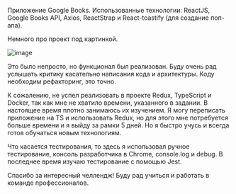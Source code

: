 Приложение Google Books. Использованные технологии: ReactJS, Google Books API, Axios, ReactStrap и React-toastify (для создание поп-апа).

Немного про проект под картинкой.

![image](https://user-images.githubusercontent.com/42185328/129854891-4102184e-0527-4504-8a4a-d0ad6ede7441.png)

Это было непросто, но функционал был реализован. Буду очень рад услышать критику касательно написания кода и архитектуры. Коду необходим рефакторинг, это точно.

К сожалению, не успел реализовать в проекте Redux, TypeScript и Docker, так как мне не хватило времени, указанного в задании. В настоящее время плотно занимаюсь их изучением. Я могу переписать приложение на TS и использовать Redux, но для этого мне потребуется больше времени и я выйду за рамки 5 дней. Но я быстро учусь и всегда готов обучаться новым технологиям. 

Что касается тестирования, то здесь я использовал ручное тестирование, консоль разработчика в Chrome, console.log и debug. В последнее время изучаю тестирование с помощью Jest. 

Спасибо за интересный челлендж! Буду рад учиться и работать в команде профессионалов.


